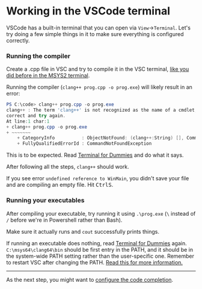# Working in the VSCode terminal

VSCode has a built-in terminal that you can open via `View`->`Terminal`. Let's try doing a few simple things in it to make sure everything is configured correctly.

### Running the compiler

Create a .cpp file in VSC and try to compile it in the VSC terminal, [like you did before in the MSYS2 terminal](/compiling_in_terminal.md).

Running the compiler (`clang++ prog.cpp -o prog.exe`) will likely result in an error:
```powershell
PS C:\code> clang++ prog.cpp -o prog.exe
clang++ : The term 'clang++' is not recognized as the name of a cmdlet, function, script file, or operable program. Check the spelling of the name, or if a path was included, verify that the path is
correct and try again.
At line:1 char:1
+ clang++ prog.cpp -o prog.exe
+ ~~~~~~~
    + CategoryInfo          : ObjectNotFound: (clang++:String) [], CommandNotFoundException
    + FullyQualifiedErrorId : CommandNotFoundException
```

This is to be expected. Read [Terminal for Dummies](/terminal_for_dummies.md) and do what it says.

After following all the steps, `clang++` should work.

If you see error `undefined reference to WinMain`, you didn't save your file and are compiling an empty file. Hit <kbd>Ctrl</kbd><kbd>S</kbd>.

### Running your executables

After compiling your executable, try running it using `.\prog.exe` (`\` instead of `/` before we're in Powershell rather than Bash).

Make sure it actually runs and `cout` successfully prints things.

If running an executable does nothing, read [Terminal for Dummies](/terminal_for_dummies.md) again. `C:\msys64\clang64\bin` should be first entry in the PATH, and it should be in the system-wide PATH setting rather than the user-specific one. Remember to restart VSC after changing the PATH. [Read this for more information.](/debugging_dll_issues.md)

---

As the next step, you might want to [configure the code completion](/configuring_code_completion.md).
